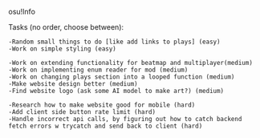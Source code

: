 osu!Info

Tasks (no order, choose between):

    -Random small things to do [like add links to plays] (easy)
    -Work on simple styling (easy)

    -Work on extending functionality for beatmap and multiplayer(medium)
    -Work on implementing enum reader for mod (medium)
    -Work on changing plays section into a looped function (medium)
    -Make website design better (medium)
    -Find website logo (ask some AI model to make art?) (medium)
    
    -Research how to make website good for mobile (hard)
    -Add client side button rate limit (hard)
    -Handle incorrect api calls, by figuring out how to catch backend fetch errors w trycatch and send back to client (hard)
     

